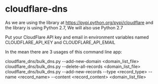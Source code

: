 # cloudflare-dns

As we are using the library at https://pypi.python.org/pypi/cloudflare and the library is using Python 2.7,
We will also use Python 2.7

Put your CloudFlare API key and email in environment variables named CLOUDFLARE_API_KEY and CLOUDFLARE_API_EMAIL

In the mean there are 3 usages of this command line app:

cloudflare_dns/bulk_dns.py --add-new-domain <domain_list_file>
cloudflare_dns/bulk_dns.py --delete-all-records <domain_list_file>
cloudflare_dns/bulk_dns.py --add-new-records --type <record_type> --name <record_name> --content <record_content> <domain_list_file>

